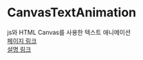 # CanvasTextAnimation
js와 HTML Canvas를 사용한 텍스트 애니메이션  
[페이지 링크](https://yaeheechoe.github.io/CanvasTextAnimation/)  
[설명 링크](https://yaehee.oopy.io/a09be584-9713-45b8-b778-9f8ae3c7c30b)
